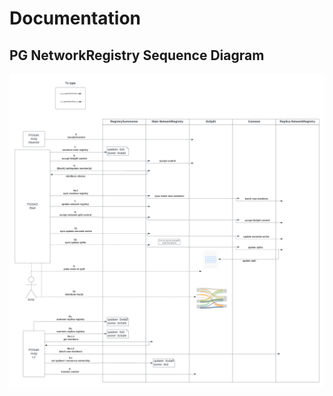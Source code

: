 # Documentation

## PG NetworkRegistry Sequence Diagram

![Sequence Diagram](./PGNetworkRegistry.png)
